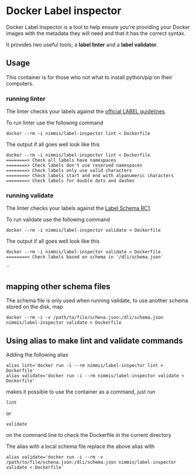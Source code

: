 # Docker Label inspector

Docker Label Inspector is a tool to help ensure you're providing your
Docker images with the metadata they will need and that it has the correct syntax.

It provides two useful tools; a **label linter** and a **label validator**.


## Usage

This container is for those who not what to install python/pip on their computers.

### running linter

The linter checks your labels against the [official LABEL
guidelines](http://docs.docker.com/engine/userguide/labels-custom-metadata/).

To run linter use the following command 

	docker --rm -i nimmis/label-inspector lint < Dockerfile

The output if all goes well look like this

```
docker --rm -i nimmis/label-inspector lint < Dockerfile
========> Check all labels have namespaces
========> Check labels don't use reserved namespaces
========> Check labels only use valid characters
========> Check labels start and end with alpanumeric characters
========> Check labels for double dots and dashes
```

### running validate

The linter checks your labels against the [Label Schema RC1](http://label-schema.org/rc1/).

To run validate use the following command

	docker --rm -i nimmis/label-inspector validate < Dockerfile

The output if all goes well look like this

```
docker --rm -i nimmis/label-inspector validate < Dockerfile
========> Check labels based on schema in '/dli/schema.json'
```

``

## mapping other schema files

The schema file is only used when running validate, to use another schema stored on the disk, map

	docker --rm -i -v /path/to/file/schena.json:/dli/schema.json nimmis/label-inspector validate < Dockerfile


## Using alias to make lint and validate commands

Adding the following alias

	alias lint='docker run -i --rm nimmis/label-inspector lint < Dockerfile'
	alias validate='docker run -i --rm nimmis/label-inspector validate < Dockerfile'
	
makes it possible to use the container as a command, just run

	lint

or

	validate
	
on the command line to check the Dockerfile in the current directory

The alias with a local schema file replace the above alias with

	alias validate='docker run -i --rm -v /path/to/file/schena.json:/dli/schema.json nimmis/label-inspector validate < Dockerfile'
